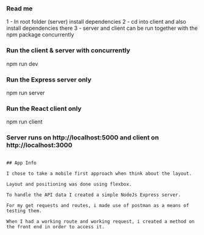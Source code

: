 ### Read me

1 - In root folder (server) install dependencies
2 - cd into client and also install dependencies there
3 - server and client can be run together with the npm package concurrently

### Run the client & server with concurrently

npm run dev

### Run the Express server only

npm run server

### Run the React client only

npm run client

### Server runs on http://localhost:5000 and client on http://localhost:3000

```

## App Info

I chose to take a mobile first approach when think about the layout.

Layout and positioning was done using flexbox.

To handle the API data I created a simple NodeJs Express server.

For my get requests and routes, i made use of postman as a means of testing them.

When I had a working route and working request, i created a method on the front end in order to access it.


```
